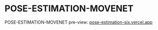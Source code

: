 # POSE-ESTIMATION-MOVENET
 POSE-ESTIMATION-MOVENET
pre-view: [pose-estimation-six.vercel.app](https://pose-estimation-six.vercel.app/)
